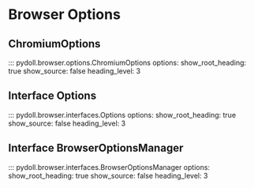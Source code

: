 # Browser Options

## ChromiumOptions

::: pydoll.browser.options.ChromiumOptions
    options:
      show_root_heading: true
      show_source: false
      heading_level: 3

## Interface Options

::: pydoll.browser.interfaces.Options
    options:
      show_root_heading: true
      show_source: false
      heading_level: 3

## Interface BrowserOptionsManager 

::: pydoll.browser.interfaces.BrowserOptionsManager
    options:
      show_root_heading: true
      show_source: false
      heading_level: 3 